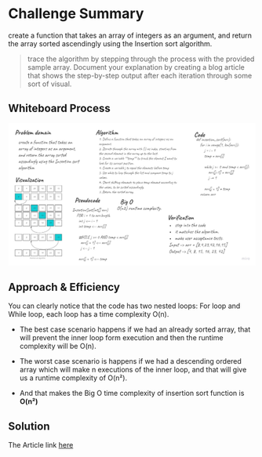 # Challenge Summary
create a function that takes an array of integers as an argument,
and return the array sorted ascendingly using the Insertion sort algorithm.

> trace the algorithm by stepping through the process with the provided sample array. Document your explanation by creating a blog article that shows the step-by-step output after each iteration through some sort of visual.

## Whiteboard Process
![](InsertionSort.jpg)

## Approach & Efficiency
You can clearly notice that the code has two nested loops: For loop and While loop, each loop has a time complexity O(n).

- The best case scenario happens if we had an already sorted array, that will prevent the inner loop form execution and then the runtime complexity will be O(n).

- The worst case scenario is happens if we had a descending ordered array which will make n executions of the inner loop, and that will give us a runtime complexity of O(n²).

- And that makes the Big O time complexity of insertion sort function is **O(n²)**

## Solution
The Article link
[here](https://dialabk.hashnode.dev/insertion-sort-algorithm)